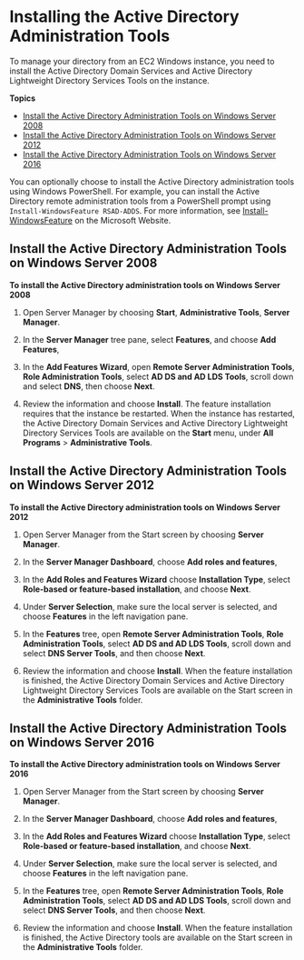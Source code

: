 # Installing the Active Directory Administration Tools<a name="simple_ad_install_ad_tools"></a>

To manage your directory from an EC2 Windows instance, you need to install the Active Directory Domain Services and Active Directory Lightweight Directory Services Tools on the instance\. 

**Topics**
+ [Install the Active Directory Administration Tools on Windows Server 2008](#install_ad_tools_win2008)
+ [Install the Active Directory Administration Tools on Windows Server 2012](#install_ad_tools_win2012)
+ [Install the Active Directory Administration Tools on Windows Server 2016](#install_ad_tools_win2016)

You can optionally choose to install the Active Directory administration tools using Windows PowerShell\. For example, you can install the Active Directory remote administration tools from a PowerShell prompt using `Install-WindowsFeature RSAD-ADDS`\. For more information, see [Install\-WindowsFeature](https://docs.microsoft.com/en-us/powershell/module/servermanager/install-windowsfeature?view=winserver2012r2-ps) on the Microsoft Website\.

## Install the Active Directory Administration Tools on Windows Server 2008<a name="install_ad_tools_win2008"></a>

**To install the Active Directory administration tools on Windows Server 2008**

1. Open Server Manager by choosing **Start**, **Administrative Tools**, **Server Manager**\.

1. In the **Server Manager** tree pane, select **Features**, and choose **Add Features**, 

1. In the **Add Features Wizard**, open **Remote Server Administration Tools**, **Role Administration Tools**, select **AD DS and AD LDS Tools**, scroll down and select **DNS**, then choose **Next**\.

1. Review the information and choose **Install**\. The feature installation requires that the instance be restarted\. When the instance has restarted, the Active Directory Domain Services and Active Directory Lightweight Directory Services Tools are available on the **Start** menu, under **All Programs** > **Administrative Tools**\.

## Install the Active Directory Administration Tools on Windows Server 2012<a name="install_ad_tools_win2012"></a>

**To install the Active Directory administration tools on Windows Server 2012**

1. Open Server Manager from the Start screen by choosing **Server Manager**\.

1. In the **Server Manager Dashboard**, choose **Add roles and features**, 

1. In the **Add Roles and Features Wizard** choose **Installation Type**, select **Role\-based or feature\-based installation**, and choose **Next**\.

1. Under **Server Selection**, make sure the local server is selected, and choose **Features** in the left navigation pane\.

1. In the **Features** tree, open **Remote Server Administration Tools**, **Role Administration Tools**, select **AD DS and AD LDS Tools**, scroll down and select **DNS Server Tools**, and then choose **Next**\.

1. Review the information and choose **Install**\. When the feature installation is finished, the Active Directory Domain Services and Active Directory Lightweight Directory Services Tools are available on the Start screen in the **Administrative Tools** folder\.

## Install the Active Directory Administration Tools on Windows Server 2016<a name="install_ad_tools_win2016"></a>

**To install the Active Directory administration tools on Windows Server 2016**

1. Open Server Manager from the Start screen by choosing **Server Manager**\.

1. In the **Server Manager Dashboard**, choose **Add roles and features**, 

1. In the **Add Roles and Features Wizard** choose **Installation Type**, select **Role\-based or feature\-based installation**, and choose **Next**\.

1. Under **Server Selection**, make sure the local server is selected, and choose **Features** in the left navigation pane\.

1. In the **Features** tree, open **Remote Server Administration Tools**, **Role Administration Tools**, select **AD DS and AD LDS Tools**, scroll down and select **DNS Server Tools**, and then choose **Next**\.

1. Review the information and choose **Install**\. When the feature installation is finished, the Active Directory tools are available on the Start screen in the **Administrative Tools** folder\.